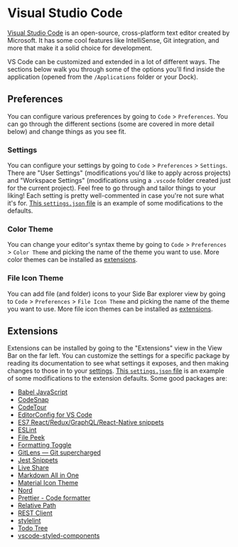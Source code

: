 # Visual Studio Code

[Visual Studio Code](https://code.visualstudio.com) is an open-source, cross-platform text editor created by Microsoft. It has some cool features like IntelliSense, Git integration, and more that make it a solid choice for development.

VS Code can be customized and extended in a lot of different ways. The sections below walk you through some of the options you'll find inside the application (opened from the `/Applications` folder or your Dock).

## Preferences

You can configure various preferences by going to `Code` > `Preferences`. You can go through the different sections (some are covered in more detail below) and change things as you see fit.

### Settings

You can configure your settings by going to `Code` > `Preferences` > `Settings`. There are "User Settings" (modifications you'd like to apply across projects) and "Workspace Settings" (modifications using a `.vscode` folder created just for the current project). Feel free to go through and tailor things to your liking! Each setting is pretty well-commented in case you're not sure what it's for. [This `settings.json` file](settings.json) is an example of some modifications to the defaults.

### Color Theme

You can change your editor's syntax theme by going to `Code` > `Preferences` > `Color Theme` and picking the name of the theme you want to use. More color themes can be installed as [extensions](#extensions).

### File Icon Theme

You can add file (and folder) icons to your Side Bar explorer view by going to `Code` > `Preferences` > `File Icon Theme` and picking the name of the theme you want to use. More file icon themes can be installed as [extensions](#extensions).

## Extensions

Extensions can be installed by going to the "Extensions" view in the View Bar on the far left. You can customize the settings for a specific package by reading its documentation to see what settings it exposes, and then making changes to those in to your [settings](#settings). [This `settings.json` file](settings.json) is an example of some modifications to the extension defaults. Some good packages are:

- [Babel JavaScript](https://marketplace.visualstudio.com/items?itemName=mgmcdermott.vscode-language-babel)
- [CodeSnap](https://marketplace.visualstudio.com/items?itemName=adpyke.codesnap)
- [CodeTour](https://marketplace.visualstudio.com/items?itemName=vsls-contrib.codetour)
- [EditorConfig for VS Code](https://marketplace.visualstudio.com/items?itemName=editorconfig.editorconfig)
- [ES7 React/Redux/GraphQL/React-Native snippets](https://marketplace.visualstudio.com/items?itemName=dsznajder.es7-react-js-snippets)
- [ESLint](https://marketplace.visualstudio.com/items?itemName=dbaeumer.vscode-eslint)
- [File Peek](https://marketplace.visualstudio.com/items?itemName=abierbaum.vscode-file-peek)
- [Formatting Toggle](https://marketplace.visualstudio.com/items?itemName=tombonnike.vscode-status-bar-format-toggle)
- [GitLens — Git supercharged](https://marketplace.visualstudio.com/items?itemName=eamodio.gitlens)
- [Jest Snippets](https://marketplace.visualstudio.com/items?itemName=andys8.jest-snippets)
- [Live Share](https://marketplace.visualstudio.com/items?itemName=ms-vsliveshare.vsliveshare)
- [Markdown All in One](https://marketplace.visualstudio.com/items?itemName=yzhang.markdown-all-in-one)
- [Material Icon Theme](https://marketplace.visualstudio.com/items?itemName=pkief.material-icon-theme)
- [Nord](https://marketplace.visualstudio.com/items?itemName=arcticicestudio.nord-visual-studio-code)
- [Prettier - Code formatter](https://marketplace.visualstudio.com/items?itemName=esbenp.prettier-vscode)
- [Relative Path](https://marketplace.visualstudio.com/items?itemName=jakob101.relativepath)
- [REST Client](https://marketplace.visualstudio.com/items?itemName=humao.rest-client)
- [stylelint](https://marketplace.visualstudio.com/items?itemName=stylelint.vscode-stylelint)
- [Todo Tree](https://marketplace.visualstudio.com/items?itemName=gruntfuggly.todo-tree)
- [vscode-styled-components](https://marketplace.visualstudio.com/items?itemName=jpoissonnier.vscode-styled-components)
